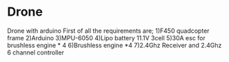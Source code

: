 # Drone
Drone with arduino 
First of all the requirements are; 
1)F450 quadcopter frame 
2)Arduino 
3)MPU-6050
4)Lipo battery 11.1V 3cell
5)30A esc for brushless engine * 4
6)Brushless engine *4
7)2.4Ghz Receiver and 2.4Ghz 6 channel controller  
 
